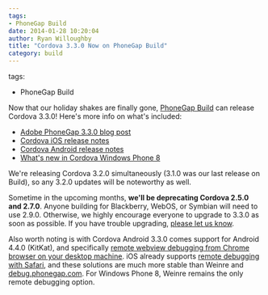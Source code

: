 ```yaml
---
tags:
- PhoneGap Build
date: 2014-01-28 10:20:04
author: Ryan Willoughby
title: "Cordova 3.3.0 Now on PhoneGap Build"
category: build
---
```

tags:
- PhoneGap Build

Now that our holiday shakes are finally gone, [PhoneGap Build](http://build.phonegap.com) can release Cordova 3.3.0! Here's more info on what's included:

 * [Adobe PhoneGap 3.3.0 blog post](http://phonegap.com/blog/2013/12/13/phonegap-release/)
 * [Cordova iOS release notes](https://github.com/apache/cordova-ios/blob/master/RELEASENOTES.md)
 * [Cordova Android release notes](https://github.com/apache/cordova-android/blob/master/RELEASENOTES.md)
 * [What's new in Cordova Windows Phone 8](http://cordova.apache.org/announcements/2013/12/16/cordova-330.html#whats_new_in_windows_phone_7__8)
 
We're releasing Cordova 3.2.0 simultaneously (3.1.0 was our last release on Build), so any 3.2.0 updates will be noteworthy as well.

Sometime in the upcoming months, <b>we'll be deprecating Cordova 2.5.0 and 2.7.0</b>. Anyone building for Blackberry, WebOS, or Symbian will need to use 2.9.0. Otherwise, we highly encourage everyone to upgrade to 3.3.0 as soon as possible. If you have trouble upgrading, [please let us know](http://community.phonegap.com/nitobi).

Also worth noting is with Cordova Android 3.3.0 comes support for Android 4.4.0 (KitKat), and specifically [remote webview debugging from Chrome browser on your desktop machine](https://developers.google.com/chrome-developer-tools/docs/remote-debugging). iOS already supports [remote debugging with Safari](http://moduscreate.com/enable-remote-web-inspector-in-ios-6/), and these solutions are much more stable than Weinre and [debug.phonegap.com](http://debug.phonegap.com). For Windows Phone 8, Weinre remains the only remote debugging option.